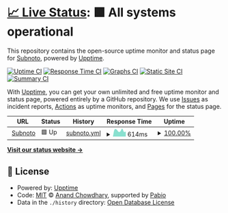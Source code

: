 # [📈 Live Status](https://status.subnoto.com): <!--live status--> **🟩 All systems operational**

This repository contains the open-source uptime monitor and status page for [Subnoto](https://subnoto.com), powered by [Upptime](https://github.com/upptime/upptime).

[![Uptime CI](https://github.com/subnoto/upptime/workflows/Uptime%20CI/badge.svg)](https://github.com/subnoto/upptime/actions?query=workflow%3A%22Uptime+CI%22)
[![Response Time CI](https://github.com/subnoto/upptime/workflows/Response%20Time%20CI/badge.svg)](https://github.com/subnoto/upptime/actions?query=workflow%3A%22Response+Time+CI%22)
[![Graphs CI](https://github.com/subnoto/upptime/workflows/Graphs%20CI/badge.svg)](https://github.com/subnoto/upptime/actions?query=workflow%3A%22Graphs+CI%22)
[![Static Site CI](https://github.com/subnoto/upptime/workflows/Static%20Site%20CI/badge.svg)](https://github.com/subnoto/upptime/actions?query=workflow%3A%22Static+Site+CI%22)
[![Summary CI](https://github.com/subnoto/upptime/workflows/Summary%20CI/badge.svg)](https://github.com/subnoto/upptime/actions?query=workflow%3A%22Summary+CI%22)

With [Upptime](https://upptime.js.org), you can get your own unlimited and free uptime monitor and status page, powered entirely by a GitHub repository. We use [Issues](https://github.com/subnoto/upptime/issues) as incident reports, [Actions](https://github.com/subnoto/upptime/actions) as uptime monitors, and [Pages](https://status.subnoto.com) for the status page.

<!--start: status pages-->
<!-- This summary is generated by Upptime (https://github.com/upptime/upptime) -->
<!-- Do not edit this manually, your changes will be overwritten -->
<!-- prettier-ignore -->
| URL | Status | History | Response Time | Uptime |
| --- | ------ | ------- | ------------- | ------ |
| <img alt="" src="https://icons.duckduckgo.com/ip3/subnoto.com.ico" height="13"> [Subnoto](https://subnoto.com) | 🟩 Up | [subnoto.yml](https://github.com/subnoto/upptime/commits/HEAD/history/subnoto.yml) | <details><summary><img alt="Response time graph" src="./graphs/subnoto/response-time-week.png" height="20"> 614ms</summary><br><a href="https://status.subnoto.com/history/subnoto"><img alt="Response time 550" src="https://img.shields.io/endpoint?url=https%3A%2F%2Fraw.githubusercontent.com%2Fsubnoto%2Fupptime%2FHEAD%2Fapi%2Fsubnoto%2Fresponse-time.json"></a><br><a href="https://status.subnoto.com/history/subnoto"><img alt="24-hour response time 511" src="https://img.shields.io/endpoint?url=https%3A%2F%2Fraw.githubusercontent.com%2Fsubnoto%2Fupptime%2FHEAD%2Fapi%2Fsubnoto%2Fresponse-time-day.json"></a><br><a href="https://status.subnoto.com/history/subnoto"><img alt="7-day response time 614" src="https://img.shields.io/endpoint?url=https%3A%2F%2Fraw.githubusercontent.com%2Fsubnoto%2Fupptime%2FHEAD%2Fapi%2Fsubnoto%2Fresponse-time-week.json"></a><br><a href="https://status.subnoto.com/history/subnoto"><img alt="30-day response time 566" src="https://img.shields.io/endpoint?url=https%3A%2F%2Fraw.githubusercontent.com%2Fsubnoto%2Fupptime%2FHEAD%2Fapi%2Fsubnoto%2Fresponse-time-month.json"></a><br><a href="https://status.subnoto.com/history/subnoto"><img alt="1-year response time 550" src="https://img.shields.io/endpoint?url=https%3A%2F%2Fraw.githubusercontent.com%2Fsubnoto%2Fupptime%2FHEAD%2Fapi%2Fsubnoto%2Fresponse-time-year.json"></a></details> | <details><summary><a href="https://status.subnoto.com/history/subnoto">100.00%</a></summary><a href="https://status.subnoto.com/history/subnoto"><img alt="All-time uptime 99.92%" src="https://img.shields.io/endpoint?url=https%3A%2F%2Fraw.githubusercontent.com%2Fsubnoto%2Fupptime%2FHEAD%2Fapi%2Fsubnoto%2Fuptime.json"></a><br><a href="https://status.subnoto.com/history/subnoto"><img alt="24-hour uptime 100.00%" src="https://img.shields.io/endpoint?url=https%3A%2F%2Fraw.githubusercontent.com%2Fsubnoto%2Fupptime%2FHEAD%2Fapi%2Fsubnoto%2Fuptime-day.json"></a><br><a href="https://status.subnoto.com/history/subnoto"><img alt="7-day uptime 100.00%" src="https://img.shields.io/endpoint?url=https%3A%2F%2Fraw.githubusercontent.com%2Fsubnoto%2Fupptime%2FHEAD%2Fapi%2Fsubnoto%2Fuptime-week.json"></a><br><a href="https://status.subnoto.com/history/subnoto"><img alt="30-day uptime 99.96%" src="https://img.shields.io/endpoint?url=https%3A%2F%2Fraw.githubusercontent.com%2Fsubnoto%2Fupptime%2FHEAD%2Fapi%2Fsubnoto%2Fuptime-month.json"></a><br><a href="https://status.subnoto.com/history/subnoto"><img alt="1-year uptime 99.92%" src="https://img.shields.io/endpoint?url=https%3A%2F%2Fraw.githubusercontent.com%2Fsubnoto%2Fupptime%2FHEAD%2Fapi%2Fsubnoto%2Fuptime-year.json"></a></details>

<!--end: status pages-->

[**Visit our status website →**](https://status.subnoto.com)

## 📄 License

- Powered by: [Upptime](https://github.com/upptime/upptime)
- Code: [MIT](./LICENSE) © [Anand Chowdhary](https://anandchowdhary.com), supported by [Pabio](https://pabio.com)
- Data in the `./history` directory: [Open Database License](https://opendatacommons.org/licenses/odbl/1-0/)
